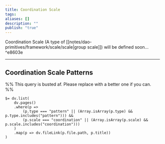 ```yaml
---
title: Coordination Scale
tags: 
aliases: []
description: ""
publish: "true"
---
```


Coordination Scale (A type of [[notes/dao-primitives/framework/scale/scale|group scale]]) will be defined soon... ^e8603e

---

## Coordination Scale Patterns



%% This query is busted af. Please replace with a better one if you can.  %%
```
$= dv.list(
    dv.pages()
    .where(p => 
        (p.type === "pattern" || (Array.isArray(p.type) && p.type.includes("pattern"))) &&
        (p.scale === "coordination" || (Array.isArray(p.scale) && p.scale.includes("coordination")))
    )
    .map(p => dv.fileLink(p.file.path, p.title))
)

```